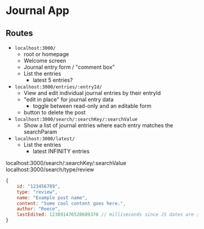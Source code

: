# Journal App

## Routes 

- `localhost:3000/` 
	- root or homepage 
	- Welcome screen 
	- Journal entry form / "comment box"
	- List the entries 
		- latest 5 entries? 
- `localhost:3000/entries/:entryId/`
	- View and edit individual journal entries by their entryId
	- "edit in place" for journal entry data
		- toggle between read-only and an editable form 
	- button to delete the post 
- `localhost:3000/search/:searchKey/:searchValue`
	- Show a list of journal entries where each entry matches the searchParam
- `localhost:3000/latest/`
	- List the entries
		- latest INFINITY entries 

localhost:3000/search/:searchKey/:searchValue
localhost:3000/search/type/review

```js
{
	id: "123456789",
	type: "review",
	name: "Example post name",
	content: "Some cool content goes here.",
    author: "Reece",
	lastEdited: 123891476520689370 // milliseconds since JS dates are stored as that internally 
}
```
